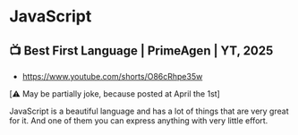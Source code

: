 # JavaScript

## :tv: Best First Language | PrimeAgen | YT, 2025

- https://www.youtube.com/shorts/O86cRhpe35w

\[:warning: May be partially joke, because posted at April the 1st\]

JavaScript is a beautiful language and has a lot of things that are very great for it. And one of them you can express anything with very little effort.